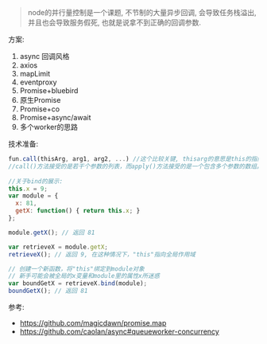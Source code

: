 > node的并行量控制是一个课题, 不节制的大量异步回调, 会导致任务栈溢出, 并且也会导致服务假死, 也就是说拿不到正确的回调参数.

方案:

1. async 回调风格
2. axios
3. mapLimit
4. eventproxy
5. Promise+bluebird
6. 原生Promise
7. Promise+co
8. Promise+async/await
9. 多个worker的思路

技术准备:

```js
fun.call(thisArg, arg1, arg2, ...) //这个比较关键, thisarg的意思是this的指向.
//call()方法接受的是若干个参数的列表，而apply()方法接受的是一个包含多个参数的数组。
         
//关于bind的展示:         
this.x = 9; 
var module = {
  x: 81,
  getX: function() { return this.x; }
};

module.getX(); // 返回 81

var retrieveX = module.getX;
retrieveX(); // 返回 9, 在这种情况下，"this"指向全局作用域

// 创建一个新函数，将"this"绑定到module对象
// 新手可能会被全局的x变量和module里的属性x所迷惑
var boundGetX = retrieveX.bind(module);
boundGetX(); // 返回 81
```

参考:

- https://github.com/magicdawn/promise.map
- https://github.com/caolan/async#queueworker-concurrency

